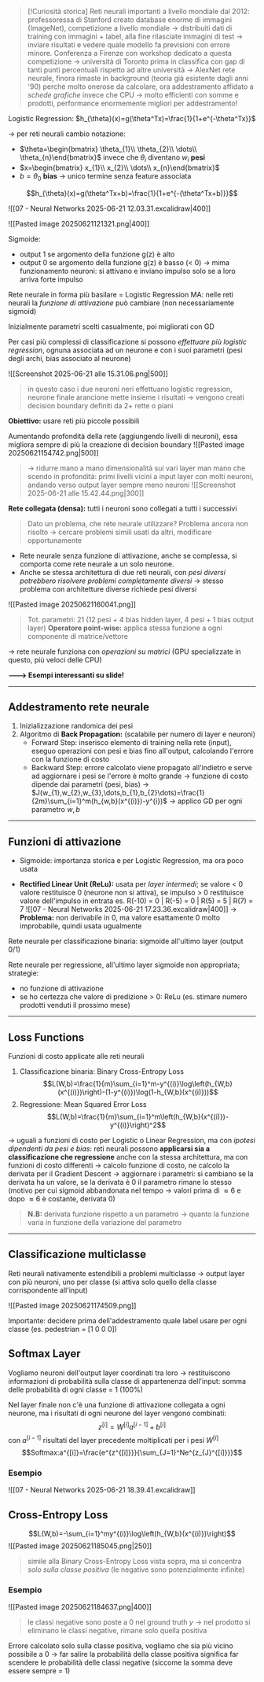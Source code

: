 > [!Curiosità storica]
> Reti neurali importanti a livello mondiale dal 2012: professoressa di Stanford creato database enorme di immagini (ImageNet), competizione a livello mondiale -> distribuiti dati di training con immagini + label, alla fine rilasciate immagini di test -> inviare risultati e vedere quale modello fa previsioni con errore minore.
> Conferenza a Firenze con workshop dedicato a questa competizione -> università di Toronto prima in classifica con gap di tanti punti percentuali rispetto ad altre università -> AlexNet rete neurale, finora rimaste in background (teoria già esistente dagli anni '90) perché molto onerose da calcolare, ora addestramento affidato a *schede grafiche* invece che CPU -> molto efficienti con somme e prodotti, performance enormemente migliori per addestramento!

Logistic Regression: $h_{\theta}(x)=g(\theta^Tx)=\frac{1}{1+e^{-\theta^Tx}}$ 

-> per reti neurali cambio notazione:
- $\theta=\begin{bmatrix} \theta_{1}\\ \theta_{2}\\ \dots\\ \theta_{n}\end{bmatrix}$ invece che $\theta_{i}$ diventano $w_{i}$ **pesi**
- $x=\begin{bmatrix} x_{1}\\ x_{2}\\ \dots\\ x_{n}\end{bmatrix}$
- $b=\theta_{0}$ **bias** -> unico termine senza feature associata

$$h_{\theta}(x)=g(\theta^Tx+b)=\frac{1}{1+e^{-(\theta^Tx+b)}}$$

![[07 - Neural Networks 2025-06-21 12.03.31.excalidraw|400]]

![[Pasted image 20250621121321.png|400]]

Sigmoide: 
- output 1 se argomento della funzione g(z) è alto
- output 0 se argomento della funzione g(z) è basso (< 0)
-> mima funzionamento neuroni: si attivano e inviano impulso solo se a loro arriva forte impulso

Rete neurale in forma più basilare = Logistic Regression
MA: nelle reti neurali la *funzione di attivazione* può cambiare (non necessariamente sigmoid)

Inizialmente parametri scelti casualmente, poi migliorati con GD

Per casi più complessi di classificazione si possono *effettuare più logistic regression*, ognuna associata ad un neurone e con i suoi parametri (pesi degli archi, bias associato al neurone)

![[Screenshot 2025-06-21 alle 15.31.06.png|500]]
> in questo caso i due neuroni neri effettuano logistic regression, neurone finale arancione mette insieme i risultati -> vengono creati decision boundary definiti da 2+ rette o piani

**Obiettivo:** usare reti più piccole possibili 

Aumentando profondità della rete (aggiungendo livelli di neuroni), essa migliora sempre di più la creazione di decision boundary 
![[Pasted image 20250621154742.png|500]]

>-> ridurre mano a mano dimensionalità sui vari layer man mano che scendo in profondità: primi livelli vicini a input layer con molti neuroni, andando verso output layer sempre meno neuroni
![[Screenshot 2025-06-21 alle 15.42.44.png|300]]

**Rete collegata (densa):** tutti i neuroni sono collegati a tutti i successivi

>Dato un problema, che rete neurale utilizzare? Problema ancora non risolto -> cercare problemi simili usati da altri, modificare opportunamente

- Rete neurale senza funzione di attivazione, anche se complessa, si comporta come rete neurale a un solo neurone.
- Anche se stessa architettura di due reti neurali, con *pesi diversi potrebbero risolvere problemi completamente diversi* -> stesso problema con architetture diverse richiede pesi diversi

![[Pasted image 20250621160041.png]]
> Tot. parametri: 21 (12 pesi + 4 bias hidden layer, 4 pesi + 1 bias output layer)
> **Operatore point-wise:** applica stessa funzione a ogni componente di matrice/vettore

-> rete neurale funziona con *operazioni su matrici* (GPU specializzate in questo, più veloci delle CPU)

**---> Esempi interessanti su slide!**

***

## Addestramento rete neurale
1. Inizializzazione randomica dei pesi
2. Algoritmo di **Back Propagation:** (scalabile per numero di layer e neuroni)
   - Forward Step: inserisco elemento di training nella rete (input), eseguo operazioni con pesi e bias fino all'output, calcolando l'errore con la funzione di costo
   - Backward Step: errore calcolato viene propagato all'indietro e serve ad aggiornare i pesi se l'errore è molto grande -> funzione di costo dipende dai parametri (pesi, bias)
     -> $J(w_{1},w_{2},w_{3},\dots,b_{1},b_{2}\dots)=\frac{1}{2m}\sum_{i=1}^m(h_{w,b}(x^{(i)})-y^{i})$ -> applico GD per ogni parametro $w,b$

***

## Funzioni di attivazione
- Sigmoide: importanza storica e per Logistic Regression, ma ora poco usata 

- **Rectified Linear Unit (ReLu):** usata per *layer intermedi*; se valore < 0 valore restituisce 0 (neurone non si attiva), se impulso > 0 restituisce valore dell'impulso in entrata
  es. R(-10) = 0 | R(-5) = 0 | R(5) = 5 | R(7) = 7
![[07 - Neural Networks 2025-06-21 17.23.36.excalidraw|400]]
	-> **Problema:** non derivabile in 0, ma valore esattamente 0 molto improbabile, quindi usata ugualmente

Rete neurale per classificazione binaria: sigmoide all'ultimo layer (output 0/1)

Rete neurale per regressione, all'ultimo layer sigmoide non appropriata; strategie:
- no funzione di attivazione
- se ho certezza che valore di predizione > 0: ReLu 
  (es. stimare numero prodotti venduti il prossimo mese)

***

## Loss Functions
Funzioni di costo applicate alle reti neurali 

1. Classificazione binaria: Binary Cross-Entropy Loss 
$$L(W,b)=\frac{1}{m}\sum_{i=1}^m-y^{(i)}\log\left(h_{W,b}(x^{(i)})\right)-(1-y^{(i)})\log(1-h_{W,b}(x^{(i)}))$$
2. Regressione: Mean Squared Error Loss
$$L(W,b)=\frac{1}{m}\sum_{i=1}^m\left(h_{W,b}(x^{(i)})-y^{(i)}\right)^2$$

-> uguali a funzioni di costo per Logistic o Linear Regression, ma con *ipotesi dipendenti da pesi e bias*: reti neurali possono **applicarsi sia a classificazione che regressione** anche con la stessa architettura, ma con funzioni di costo differenti
-> calcolo funzione di costo, ne calcolo la derivata per il Gradient Descent -> aggiornare i parametri: si cambiano se la derivata ha un valore, se la derivata è 0 il parametro rimane lo stesso (motivo per cui sigmoid abbandonata nel tempo -> valori prima di $\approx 6$ e dopo $\approx 6$ è costante, derivata 0)

>**N.B:** derivata funzione rispetto a un parametro -> quanto la funzione varia in funzione della variazione del parametro

***

## Classificazione multiclasse
Reti neurali nativamente estendibili a problemi multiclasse -> output layer con più neuroni, uno per classe (si attiva solo quello della classe corrispondente all'input)

![[Pasted image 20250621174509.png]]

Importante: decidere prima dell'addestramento quale label usare per ogni classe (es. pedestrian = [1 0 0 0])

## Softmax Layer
Vogliamo neuroni dell'output layer coordinati tra loro -> restituiscono informazioni di probabilità sulla classe di appartenenza dell'input: somma delle probabilità di ogni classe = 1 (100%)

Nel layer finale non c'è una funzione di attivazione collegata a ogni neurone, ma i risultati di ogni neurone del layer vengono combinati:
$$z^{[i]}=W^{[i]}a^{[i-1]}+b^{[i]}$$
	con $a^{[i-1]}$ risultati del layer precedente moltiplicati per i pesi $W^{[i]}$
$$Softmax:a^{[i]}=\frac{e^{z^{[i]}}}{\sum_{J=1}^Ne^{z_{J}^{[i]}}}$$
### Esempio
![[07 - Neural Networks 2025-06-21 18.39.41.excalidraw]]

## Cross-Entropy Loss
$$L(W,b)=-\sum_{i=1}^my^{(i)}\log\left(h_{W,b}(x^{(i)})\right)$$
![[Pasted image 20250621185045.png|250]]
> simile alla Binary Cross-Entropy Loss vista sopra, ma si concentra *solo sulla classe positiva* (le negative sono potenzialmente infinite)

### Esempio
![[Pasted image 20250621184637.png|400]]
> le classi negative sono poste a 0 nel ground truth $y$ -> nel prodotto si eliminano le classi negative, rimane solo quella positiva

Errore calcolato solo sulla classe positiva, vogliamo che sia più vicino possibile a 0 -> far salire la probabilità della classe positiva significa far scendere le probabilità delle classi negative (siccome la somma deve essere sempre = 1) 



